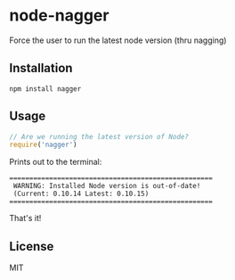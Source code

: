 node-nagger
===========

Force the user to run the latest node version (thru nagging)

## Installation

`npm install nagger`

## Usage

```js
// Are we running the latest version of Node?
require('nagger')
```

Prints out to the terminal:

```
===================================================
 WARNING: Installed Node version is out-of-date!   
 (Current: 0.10.14 Latest: 0.10.15) 
===================================================
```

That's it!

## License

MIT
